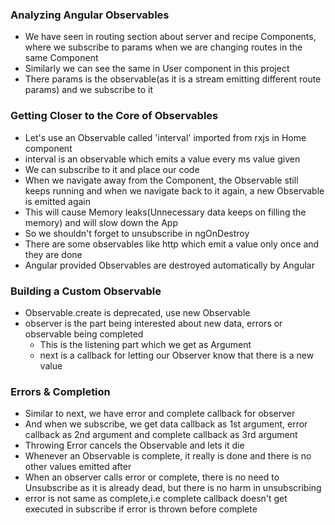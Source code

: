 ### Analyzing Angular Observables

* We have seen in routing section about server and recipe Components, where we subscribe to params when we are changing routes in the same Component
* Similarly we can see the same in User component in this project
* There params is the observable(as it is a stream emitting different route params) and we subscribe to it

### Getting Closer to the Core of Observables

* Let's use an Observable called 'interval' imported from rxjs in Home component
* interval is an observable which emits a value every ms value given
* We can subscribe to it and place our code
* When we navigate away from the Component, the Observable still keeps running and when we navigate back to it again, a new Observable is emitted again
* This will cause Memory leaks(Unnecessary data keeps on filling the memory) and will slow down the App
* So we shouldn't forget to unsubscribe in ngOnDestroy
* There are some observables like http which emit a value only once and they are done
* Angular provided Observables are destroyed automatically by Angular

### Building a Custom Observable

* Observable.create is deprecated, use new Observable
* observer is the part being interested about new data, errors or observable being completed
  * This is the listening part which we get as Argument
  * next is a callback for letting our Observer know that there is a new value

### Errors & Completion

* Similar to next, we have error and complete callback for observer
* And when we subscribe, we get data callback as 1st argument, error callback as 2nd argument and complete callback as 3rd argument
* Throwing Error cancels the Observable and lets it die
* Whenever an Observable is complete, it really is done and there is no other values emitted after
* When an observer calls error or complete, there is no need to Unsubscribe as it is already dead, but there is no harm in unsubscribing
* error is not same as complete,i.e complete callback doesn't get executed in subscribe if error is thrown before complete